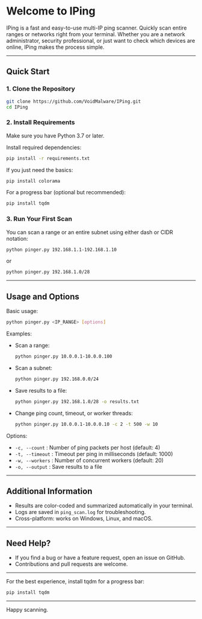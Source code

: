# Welcome to IPing

IPing is a fast and easy-to-use multi-IP ping scanner. Quickly scan entire ranges or networks right from your terminal. Whether you are a network administrator, security professional, or just want to check which devices are online, IPing makes the process simple.

---

## Quick Start

### 1. Clone the Repository

```sh
git clone https://github.com/VoidMalware/IPing.git
cd IPing
```

### 2. Install Requirements

Make sure you have Python 3.7 or later.

Install required dependencies:

```sh
pip install -r requirements.txt
```

If you just need the basics:

```sh
pip install colorama
```

For a progress bar (optional but recommended):

```sh
pip install tqdm
```

### 3. Run Your First Scan

You can scan a range or an entire subnet using either dash or CIDR notation:

```sh
python pinger.py 192.168.1.1-192.168.1.10
```

or

```sh
python pinger.py 192.168.1.0/28
```

---

## Usage and Options

Basic usage:

```sh
python pinger.py <IP_RANGE> [options]
```

Examples:

- Scan a range:
  ```sh
  python pinger.py 10.0.0.1-10.0.0.100
  ```
- Scan a subnet:
  ```sh
  python pinger.py 192.168.0.0/24
  ```
- Save results to a file:
  ```sh
  python pinger.py 192.168.1.0/28 -o results.txt
  ```
- Change ping count, timeout, or worker threads:
  ```sh
  python pinger.py 10.0.0.1-10.0.0.10 -c 2 -t 500 -w 10
  ```

Options:

- `-c, --count` : Number of ping packets per host (default: 4)
- `-t, --timeout` : Timeout per ping in milliseconds (default: 1000)
- `-w, --workers` : Number of concurrent workers (default: 20)
- `-o, --output` : Save results to a file

---

## Additional Information

- Results are color-coded and summarized automatically in your terminal.
- Logs are saved in `ping_scan.log` for troubleshooting.
- Cross-platform: works on Windows, Linux, and macOS.

---

## Need Help?

- If you find a bug or have a feature request, open an issue on GitHub.
- Contributions and pull requests are welcome.

---

For the best experience, install tqdm for a progress bar:

```sh
pip install tqdm
```

---

Happy scanning.